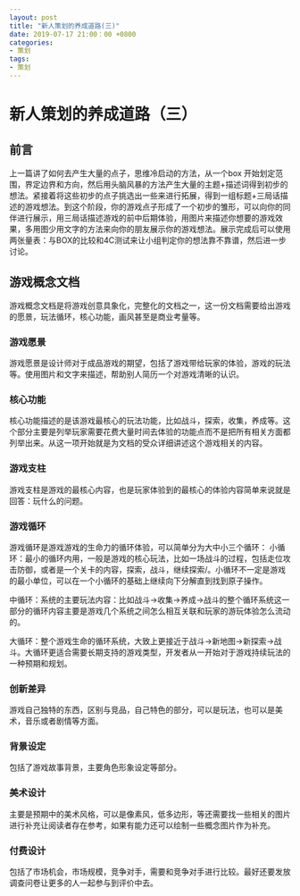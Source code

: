 ```yaml
---
layout: post
title: "新人策划的养成道路(三)"
date: 2019-07-17 21:00：00 +0800
categories:
- 策划
tags:
- 策划
---
```


# 新人策划的养成道路（三）

## 前言

上一篇讲了如何去产生大量的点子，思维冷启动的方法，从一个box 开始划定范围，界定边界和方向，然后用头脑风暴的方法产生大量的主题+描述词得到初步的想法。紧接着将这些初步的点子挑选出一些来进行拓展，得到一组标题+三局话描述的游戏想法。到这个阶段，你的游戏点子形成了一个初步的雏形，可以向你的同伴进行展示，用三局话描述游戏的前中后期体验，用图片来描述你想要的游戏效果，多用图少用文字的方法来向你的朋友展示你的游戏想法。展示完成后可以使用两张量表：与BOX的比较和4C测试来让小组判定你的想法靠不靠谱，然后进一步讨论。

## 游戏概念文档

游戏概念文档是将游戏创意具象化，完整化的文档之一，这一份文档需要给出游戏的愿景，玩法循环，核心功能，画风甚至是商业考量等。

### 游戏愿景

游戏愿景是设计师对于成品游戏的期望，包括了游戏带给玩家的体验，游戏的玩法等。使用图片和文字来描述，帮助别人简历一个对游戏清晰的认识。

### 核心功能

核心功能描述的是该游戏最核心的玩法功能，比如战斗，探索，收集，养成等。这个部分主要是列举玩家需要花费大量时间去体验的功能点而不是把所有相关方面都列举出来。从这一项开始就是为文档的受众详细讲述这个游戏相关的内容。

### 游戏支柱

游戏支柱是游戏的最核心内容，也是玩家体验到的最核心的体验内容简单来说就是回答：玩什么的问题。

### 游戏循环

游戏循环是游戏游戏的生命力的循环体验，可以简单分为大中小三个循环：
小循环：最小的循环内用，一般是游戏的核心玩法，比如一场战斗的过程，包括走位攻击防御，或者是一个关卡的内容，探索，战斗，继续探索/。小循环不一定是游戏的最小单位，可以在一个小循环的基础上继续向下分解直到找到原子操作。

中循环：系统的主要玩法内容：比如战斗->收集->养成->战斗的整个循环系统这一部分的循环内容主要是游戏几个系统之间怎么相互关联和玩家的游玩体验怎么流动的。

大循环：整个游戏生命的循环系统，大致上更接近于战斗->新地图->新探索->战斗。大循环更适合需要长期支持的游戏类型，开发者从一开始对于游戏持续玩法的一种预期和规划。

### 创新差异

游戏自己独特的东西，区别与竞品，自己特色的部分，可以是玩法，也可以是美术，音乐或者剧情等方面。

### 背景设定

包括了游戏故事背景，主要角色形象设定等部分。

### 美术设计

主要是预期中的美术风格，可以是像素风，低多边形，等还需要找一些相关的图片进行补充让阅读者存在参考，如果有能力还可以绘制一些概念图片作为补充。

### 付费设计

包括了市场机会，市场规模，竞争对手，需要和竞争对手进行比较。最好还要发放调查问卷让更多的人一起参与到评价中去。
